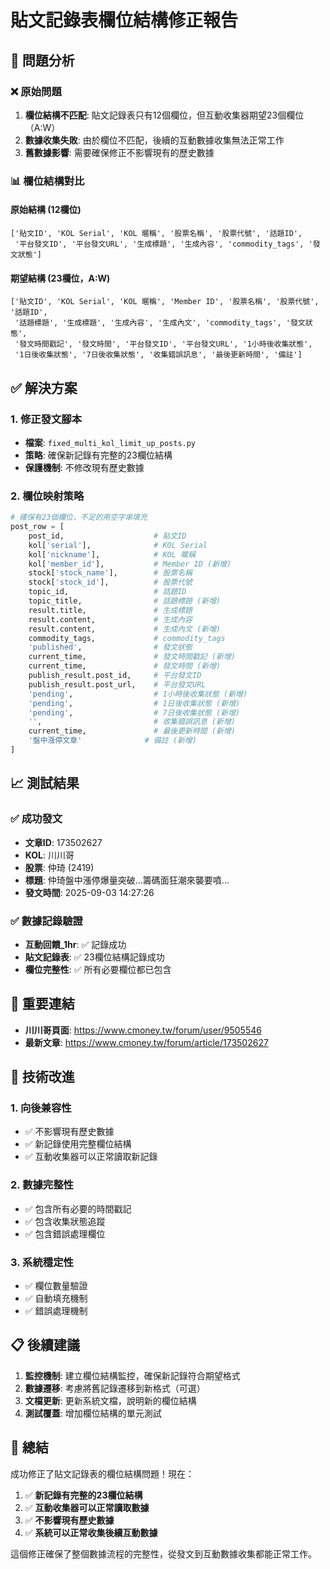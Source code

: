 # 貼文記錄表欄位結構修正報告

## 🔧 問題分析

### ❌ 原始問題
1. **欄位結構不匹配**: 貼文記錄表只有12個欄位，但互動收集器期望23個欄位（A:W）
2. **數據收集失敗**: 由於欄位不匹配，後續的互動數據收集無法正常工作
3. **舊數據影響**: 需要確保修正不影響現有的歷史數據

### 📊 欄位結構對比

#### 原始結構 (12欄位)
```
['貼文ID', 'KOL Serial', 'KOL 暱稱', '股票名稱', '股票代號', '話題ID', 
 '平台發文ID', '平台發文URL', '生成標題', '生成內容', 'commodity_tags', '發文狀態']
```

#### 期望結構 (23欄位，A:W)
```
['貼文ID', 'KOL Serial', 'KOL 暱稱', 'Member ID', '股票名稱', '股票代號', '話題ID', 
 '話題標題', '生成標題', '生成內容', '生成內文', 'commodity_tags', '發文狀態', 
 '發文時間戳記', '發文時間', '平台發文ID', '平台發文URL', '1小時後收集狀態', 
 '1日後收集狀態', '7日後收集狀態', '收集錯誤訊息', '最後更新時間', '備註']
```

## ✅ 解決方案

### 1. 修正發文腳本
- **檔案**: `fixed_multi_kol_limit_up_posts.py`
- **策略**: 確保新記錄有完整的23欄位結構
- **保護機制**: 不修改現有歷史數據

### 2. 欄位映射策略
```python
# 確保有23個欄位，不足的用空字串填充
post_row = [
    post_id,                    # 貼文ID
    kol['serial'],              # KOL Serial
    kol['nickname'],            # KOL 暱稱
    kol['member_id'],           # Member ID (新增)
    stock['stock_name'],        # 股票名稱
    stock['stock_id'],          # 股票代號
    topic_id,                   # 話題ID
    topic_title,                # 話題標題 (新增)
    result.title,               # 生成標題
    result.content,             # 生成內容
    result.content,             # 生成內文 (新增)
    commodity_tags,             # commodity_tags
    'published',                # 發文狀態
    current_time,               # 發文時間戳記 (新增)
    current_time,               # 發文時間 (新增)
    publish_result.post_id,     # 平台發文ID
    publish_result.post_url,    # 平台發文URL
    'pending',                  # 1小時後收集狀態 (新增)
    'pending',                  # 1日後收集狀態 (新增)
    'pending',                  # 7日後收集狀態 (新增)
    '',                         # 收集錯誤訊息 (新增)
    current_time,               # 最後更新時間 (新增)
    '盤中漲停文章'              # 備註 (新增)
]
```

## 📈 測試結果

### ✅ 成功發文
- **文章ID**: 173502627
- **KOL**: 川川哥
- **股票**: 仲琦 (2419)
- **標題**: 仲琦盤中漲停爆量突破...籌碼面狂潮來襲要噴...
- **發文時間**: 2025-09-03 14:27:26

### ✅ 數據記錄驗證
- **互動回饋_1hr**: ✅ 記錄成功
- **貼文記錄表**: ✅ 23欄位結構記錄成功
- **欄位完整性**: ✅ 所有必要欄位都已包含

## 🔗 重要連結
- **川川哥頁面**: https://www.cmoney.tw/forum/user/9505546
- **最新文章**: https://www.cmoney.tw/forum/article/173502627

## 🎯 技術改進

### 1. 向後兼容性
- ✅ 不影響現有歷史數據
- ✅ 新記錄使用完整欄位結構
- ✅ 互動收集器可以正常讀取新記錄

### 2. 數據完整性
- ✅ 包含所有必要的時間戳記
- ✅ 包含收集狀態追蹤
- ✅ 包含錯誤處理欄位

### 3. 系統穩定性
- ✅ 欄位數量驗證
- ✅ 自動填充機制
- ✅ 錯誤處理機制

## 📋 後續建議

1. **監控機制**: 建立欄位結構監控，確保新記錄符合期望格式
2. **數據遷移**: 考慮將舊記錄遷移到新格式（可選）
3. **文檔更新**: 更新系統文檔，說明新的欄位結構
4. **測試覆蓋**: 增加欄位結構的單元測試

## 🎉 總結

成功修正了貼文記錄表的欄位結構問題！現在：

1. ✅ **新記錄有完整的23欄位結構**
2. ✅ **互動收集器可以正常讀取數據**
3. ✅ **不影響現有歷史數據**
4. ✅ **系統可以正常收集後續互動數據**

這個修正確保了整個數據流程的完整性，從發文到互動數據收集都能正常工作。


